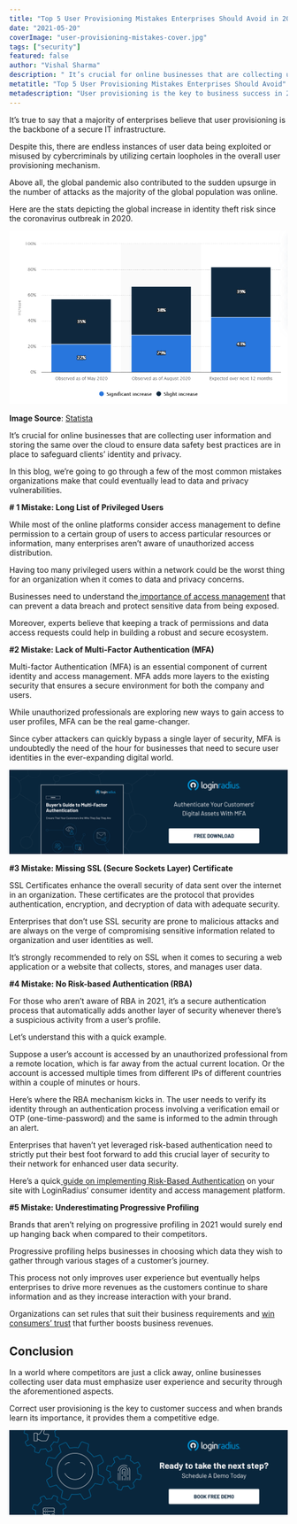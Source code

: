 ```yaml
---
title: "Top 5 User Provisioning Mistakes Enterprises Should Avoid in 2021"
date: "2021-05-20"
coverImage: "user-provisioning-mistakes-cover.jpg"
tags: ["security"]
featured: false
author: "Vishal Sharma"
description: " It’s crucial for online businesses that are collecting user information and storing the same over the cloud to ensure data safety best practices are in place to safeguard clients’ identity and privacy. This insightful read lists some of the common mistakes that enterprises must avoid in 2021 and beyond."
metatitle: "Top 5 User Provisioning Mistakes Enterprises Should Avoid"
metadescription: "User provisioning is the key to business success in 2021. Here’s the list of common user provisioning mistakes that businesses should strictly avoid."
---
```


It’s true to say that a majority of enterprises believe that user provisioning is the backbone of a secure IT infrastructure.

Despite this, there are endless instances of user data being exploited or misused by cybercriminals by utilizing certain loopholes in the overall user provisioning mechanism.

Above all, the global pandemic also contributed to the sudden upsurge in the number of attacks as the majority of the global population was online.

Here are the stats depicting the global increase in identity theft risk since the coronavirus outbreak in 2020.

![Image-Stat](Image-Stat.PNG)




**Image Source**: [Statista](https://www.statista.com/statistics/1175657/increase-identity-theft-coronavirus-outbreak/)

It’s crucial for online businesses that are collecting user information and storing the same over the cloud to ensure data safety best practices are in place to safeguard clients’ identity and privacy.

In this blog, we’re going to go through a few of the most common mistakes organizations make that could eventually lead to data and privacy vulnerabilities.

**# 1 Mistake: Long List of Privileged Users**

While most of the online platforms consider access management to define permission to a certain group of users to access particular resources or information, many enterprises aren’t aware of unauthorized access distribution.  

Having too many privileged users within a network could be the worst thing for an organization when it comes to data and privacy concerns.

Businesses need to understand the[ importance of access management](https://www.loginradius.com/blog/start-with-identity/2021/01/what-is-iam/) that can prevent a data breach and protect sensitive data from being exposed.

Moreover, experts believe that keeping a track of permissions and data access requests could help in building a robust and secure ecosystem.  

**#2 Mistake: Lack of Multi-Factor Authentication (MFA)**

Multi-factor Authentication (MFA) is an essential component of current identity and access management. MFA adds more layers to the existing security that ensures a secure environment for both the company and users.

While unauthorized professionals are exploring new ways to gain access to user profiles, MFA can be the real game-changer.

Since cyber attackers can quickly bypass a single layer of security, MFA is undoubtedly the need of the hour for businesses that need to secure user identities in the ever-expanding digital world.

[![mfa-guide](mfa-guide.png)](https://www.loginradius.com/resource/buyers-guide-to-multi-factor-authentication/)


**#3 Mistake: Missing SSL (Secure Sockets Layer) Certificate**

SSL Certificates enhance the overall security of data sent over the internet in an organization. These certificates are the protocol that provides authentication, encryption, and decryption of data with adequate security.

Enterprises that don’t use SSL security are prone to malicious attacks and are always on the verge of compromising sensitive information related to organization and user identities as well.

It’s strongly recommended to rely on SSL when it comes to securing a web application or a website that collects, stores, and manages user data.

**#4 Mistake: No Risk-based Authentication (RBA)**

For those who aren’t aware of RBA in 2021, it’s a secure authentication process that automatically adds another layer of security whenever there’s a suspicious activity from a user’s profile.

Let’s understand this with a quick example.

Suppose a user’s account is accessed by an unauthorized professional from a remote location, which is far away from the actual current location. Or the account is accessed multiple times from different IPs of different countries within a couple of minutes or hours.

Here’s where the RBA mechanism kicks in. The user needs to verify its identity through an authentication process involving a verification email or OTP (one-time-password) and the same is informed to the admin through an alert.

Enterprises that haven’t yet leveraged risk-based authentication need to strictly put their best foot forward to add this crucial layer of security to their network for enhanced user data security.

Here’s a quick[ guide on implementing Risk-Based Authentication](https://www.loginradius.com/docs/api/v2/admin-console/platform-security/risk-based-auth/) on your site with LoginRadius’ consumer identity and access management platform.

**#5 Mistake: Underestimating Progressive Profiling**

Brands that aren’t relying on progressive profiling in 2021 would surely end up hanging back when compared to their competitors.

Progressive profiling helps businesses in choosing which data they wish to gather through various stages of a customer’s journey.

This process not only improves user experience but eventually helps enterprises to drive more revenues as the customers continue to share information and as they increase interaction with your brand.

Organizations can set rules that suit their business requirements and [win consumers’ trust](https://www.loginradius.com/blog/start-with-identity/2019/10/digital-identity-management/) that further boosts business revenues.


## Conclusion

In a world where competitors are just a click away, online businesses collecting user data must emphasize user experience and security through the aforementioned aspects.

Correct user provisioning is the key to customer success and when brands learn its importance, it provides them a competitive edge.


[![LoginRadius Book a Demo](../../assets/book-a-demo-loginradius.png)](https://www.loginradius.com/book-a-demo/)
